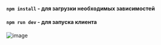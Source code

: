 #### `npm install` - для загрузки необходимых зависимостей
#### `npm run dev` - для запуска клиента

![image](https://github.com/user-attachments/assets/14f8f568-4289-4a00-aa2c-eb47d326f899)

